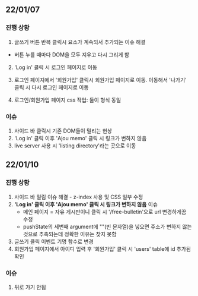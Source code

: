 ## 22/01/07
### 진행 상황
1. 글쓰기 버튼 반복 클릭시 요소가 계속되서 추가되는 이슈 해결
  - 버튼 누를 때마다 DOM을 모두 지우고 다시 그리게 함

2. 'Log in' 클릭 시 로그인 페이지로 이동

3. 로그인 페이지에서 '회원가입' 클릭시 회원가입 페이지로 이동. 이동해서 '나가기' 클릭 시 다시 로그인 페이지로 이동

4. 로그인/회원가입 페이지 css 작업: 둘이 형식 동일

### 이슈
1. 사이드 바 클릭시 기존 DOM들이 밀리는 현상
2. 'Log in' 클릭 이후 'Ajou memo' 클릭 시 링크가 변하지 않음
3. live server 사용 시 'listing directory'라는 곳으로 이동


## 22/01/10
### 진행 상황
1. 사이드 바 밀림 이슈 해결 - z-index 사용 및 CSS 일부 수정
2. **'Log in' 클릭 이후 'Ajou memo' 클릭 시 링크가 변하지 않음** 이슈
    - 메인 페이지 = 자유 게시판이니 클릭 시 '/free-bulletin'으로 url 변경하게끔 수정
    - pushState의 세번째 argument에 ""(빈 문자열)을 넣으면 주소가 변하지 않는 것으로 추측되는데 정확한 이유는 찾지 못함
3. 글쓰기 클릭 이벤트 기명 함수로 변경
4. 회원가입 페이지에서 아이디 입력 후 '회원가입' 클릭 시 'users' table에 id 추가됨 확인

### 이슈
1. 뒤로 가기 안됨